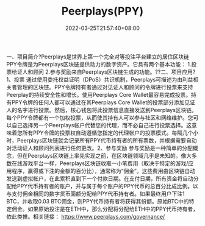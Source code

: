 ﻿---
weight: 
title: "Peerplays(PPY)"
description: "Peerplays是世界上第一个完全对等投注平台建立的居住区块链PPY令牌是为Peerplays区块链提供动力的数字资产"
date: 2022-03-25T21:57:40+08:00
lastmod: 2022-03-25T16:45:40+08:00
draft: false
authors: ["Metabd"]
featuredImage: "peerplaysppy.webp"
link: ""
tags: ["数字代币","Peerplays(PPY)"]
categories: ["navigation"]
navigation: ["数字代币"]
lightgallery: true
toc: true
pinned: false
recommend: false
recommend1: false
---
一、项目简介?Peerplays是世界上第一个完全对等投注平台建立的居住区块链
PPY令牌是为Peerplays区块链提供动力的数字资产。它具有两个基本功能：
1.投票给证人和顾问
2.参与奖励来自Peerplays区块链生成的功能。??二、项目应用?1、投票
通过使用委托权益证明（DPoS）共识机制，Peerplays可描述为由利益相关者管理的区块链。PPY令牌持有者通过对见证人和顾问的令牌进行投票来支持Peerplay的持续安全性和增长。使用Peerplays Core Wallet最容易完成投票。持有PPY令牌的任何人都可以通过在其Peerplays Core Wallet的投票部分添加见证人的名字进行投票。然后，核心钱包将此投票信息直接发送到Peerplays区块链。每个PPY令牌都有一个加权投票，从而使其持有人可以参与社区和网络维护。您可以自己选择另一个Peerplays帐户代替您的代理，而不必自己进行投票选择。这意味着您所有PPY令牌的投票权自动遵循您指定的代理帐户的投票模式。每隔几个小时，Peerplays区块链就会记录所有PPY代币持有者的所有票数，并根据需要自动对活动证人和顾问列表进行任何更改。2、参与奖励
参与奖励是一种简单的分配概念，但在Peerplays区块链上率先实现之前，在区块链领域几乎是未知的。像大多数在线游戏平台一样，Peerplays区块链收取一小笔费用（取决于特定的游戏/应用程序，赢得或下注的金额的百分比），通常称为“佣金”。这些费用由区块链自动发送到虚拟帐户，在此累积直到下一个付款日期。在支付日期，所有资金将自动分配给PPY代币持有者的账户，并与属于每个账户的PPY代币的总百分比成比例。以与支付佣金相同的数字货币面额分配给PPY代币持有者。如果最终用户下注1 BTC，并收取0.03 BTC佣金，则PPY代币持有者将获得其份额。原始BTC中的特定佣金。如果原始投注是在ETH中，那么分配将分配给ETH中的PPY代币持有者，依此类推。相关链接：
https://www.peerplays.com/governance/
